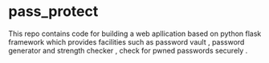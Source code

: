 # pass_protect
This repo contains code for building a web apllication based on python flask framework which provides facilities such as password vault , password generator and strength checker ,  check for pwned passwords securely .
